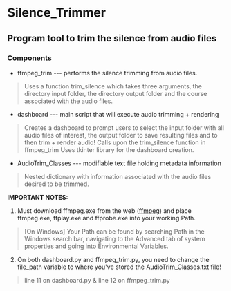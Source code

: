 # Silence_Trimmer
## Program tool to trim the silence from audio files
### Components

- ffmpeg_trim --- performs the silence trimming from audio files.
> Uses a function trim_silence which takes three arguments, the directory input folder, the directory output folder and the course associated with the audio files.

- dashboard --- main script that will execute audio trimming + rendering
> Creates a dashboard to prompt users to select the input folder with all audio files of interest, the output folder to save resulting files and to then trim + render audio!
> Calls upon the trim_silence function in ffmpeg_trim
> Uses tkinter library for the dashboard creation.

- AudioTrim_Classes --- modifiable text file holding metadata information
> Nested dictionary with information associated with the audio files desired to be trimmed.


**IMPORTANT NOTES:**
1. Must download ffmpeg.exe from the web ([ffmpeg](https://ffmpeg.org/download.html)) and 
   place ffmpeg.exe, ffplay.exe and ffprobe.exe into your working Path.
> [On Windows] Your Path can be found by searching Path in the Windows search bar, navigating to the Advanced tab of system properties and going into Environmental Variables.
2. On both dashboard.py and ffmpeg_trim.py, you need to change the file_path variable to where you've stored the AudioTrim_Classes.txt file! 
> line 11 on dashboard.py & line 12 on ffmpeg_trim.py
